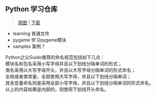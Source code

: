 ## Python 学习仓库
> [爬图](/learning/Spider/scrpy_learn/simple.py) | [下载](/learning/Spider/scrpy_learn/download.py)

- learning 普通文件
- pygame 学习pygame模块
- samples 案例？

Python之父Guido推荐的命名规范包括如下几点：  
模块名和包名采用小写字母并且以下划线分隔单词的形式；  
类名采用以大写字母开头，并且以大写字母分隔单词的形式命名；  
全局或者类常量，全部使用大写字母，并且以下划线分隔单词；  
其余变量命名则是采用全部小写字母，并且以下划线分隔单词的形式命名。  
以上的内容如果是内部的，则使用下划线开头命名。  


